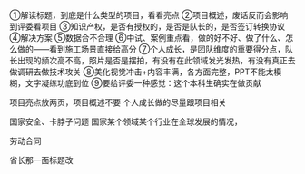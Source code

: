 ①解读标题，到底是什么类型的项目，看看亮点
②项目概述，废话反而会影响到评委看项目
③知识产权，是否有授权的，是否是队长的，是否签订转换协议
④解决方案
⑤数据合不合理
⑥中试、案例重点看，做的好不好、做了什么、怎么做的——看到施工场景直接给高分
⑦个人成长，是团队维度的重要得分点，队长出现的频次高不高，照片是否是摆拍，有没有在此领域发光发热，有没有真正去做调研去做技术攻关
⑧美化视觉冲击+内容丰满，各方面完整，PPT不能太模糊，文字凝练功底到位
⑨要给评委一种感觉：这个本科生确实在做贡献

项目亮点放两页，项目概述不要
个人成长做的尽量跟项目相关

国家安全、卡脖子问题
国家某个领域某个行业在全球发展的情况，

劳动合同

省长那一面标题改